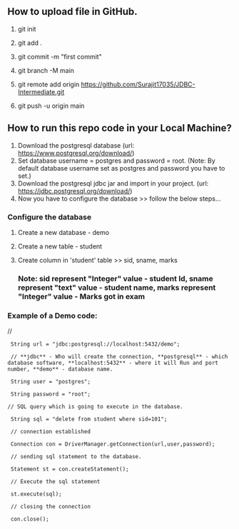 ## How to upload file in GitHub.

1. git init

2. git add .

3. git commit -m "first commit"

4. git branch -M main

5. git remote add origin https://github.com/Surajit17035/JDBC-Intermediate.git

6. git push -u origin main

## How to run this repo code in your Local Machine?
1. Download the postgresql database (url: https://www.postgresql.org/download/)
2. Set database username = postgres and password = root. (Note: By default database username set as postgres and password you have to set.)
3. Download the postgresql jdbc jar and import in your project. (url: https://jdbc.postgresql.org/download/)
4. Now you have to configure the database >> follow the below steps...

  ### Configure the database
  1. Create a new database - demo
  2. Create a new table - student
  3. Create column in 'student' table >> sid, sname, marks

     ### Note: sid represent "Integer" value - student Id, sname represent "text" value - student name, marks represent "Integer" value - Marks got in exam

   ### Example of a Demo code:

//  

     String url = "jdbc:postgresql://localhost:5432/demo";

     // **jdbc** - Who will create the connection, **postgresql** - which database software, **localhost:5432** - where it will Run and port number, **demo** - database name.

     String user = "postgres";
     
     String password = "root";

    // SQL query which is going to execute in the database.

     String sql = "delete from student where sid=101";  

     // connection established
     
     Connection con = DriverManager.getConnection(url,user,password); 

     // sending sql statement to the database.
     
     Statement st = con.createStatement(); 

     // Execute the sql statement
     
     st.execute(sql); 

     // closing the connection
     
     con.close();  
